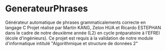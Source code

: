 # GenerateurPhrases
Générateur automatique de phrases grammaticalements correcte en langage C
Projet réalisé par Martin KANG, Zelon HUA et Ricardo ESTEPHAN dans le cadre de notre deuxième année (L2) en cycle préparatoire à l'EFREI (école d'ingénieurs).
Ce projet est requis à la validation de notre module d'informatique intitulé "Algorithmique et structure de données 2"
